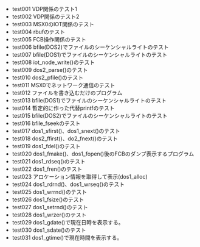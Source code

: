 - test001
    VDP関係のテスト1
- test002
    VDP関係のテスト2
- test003
    MSX0のIOT関係のテスト
- test004
    rbufのテスト
- test005
    FCB操作関係のテスト
- test006
    bfile(DOS2)でファイルのシーケンシャルライトのテスト
- test007
    bfile(DOS1)でファイルのシーケンシャルライトのテスト
- test008
    iot_node_write()のテスト
- test009
    dos2_parse()のテスト
- test010
    dos2_pfile()のテスト
- test011
    MSX0でネットワーク通信のテスト
- test012
    ファイルを書き込むだけのプログラム
- test013
    bfile(DOS1)でファイルのシーケンシャルライトのテスト
- test014
    暫定的に作った代替printfのテスト
- test015
    bfile(DOS2)でファイルのシーケンシャルライトのテスト
- test016
    bfile_fseekのテスト
- test017
    dos1_sfirst()、dos1_snext()のテスト
- test018
    dos2_ffirst()、do2_fnext()のテスト
- test019
    dos1_fdel()のテスト
- test020
    dos1_fmake()、dos1_fopen()後のFCBのダンプ表示するプログラム
- test021
    dos1_rdseq()のテスト
- test022
    dos1_fren()のテスト
- test023
    アロケーション情報を取得して表示(dos1_alloc)
- test024
    dos1_rdrnd()、dos1_wrseq()のテスト
- test025
    dos1_wrrnd()のテスト
- test026
    dos1_fsize()のテスト
- test027
    dos1_setrnd()のテスト
- test028
    dos1_wrzer()のテスト
- test029
    dos1_gdate()で現在日時を表示する。
- test030
    dos1_sdate()のテスト
- test031
    dos1_gtime()で現在時間を表示する。
